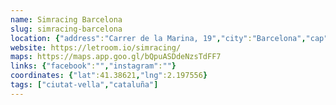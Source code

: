 ```yaml
---
name: Simracing Barcelona
slug: simracing-barcelona
location: {"address":"Carrer de la Marina, 19","city":"Barcelona","cap":"08005"}
website: https://letroom.io/simracing/
maps: https://maps.app.goo.gl/bQpuASDdeNzsTdFF7
links: {"facebook":"","instagram":""}
coordinates: {"lat":41.38621,"lng":2.197556}
tags: ["ciutat-vella","cataluña"]
---
```

